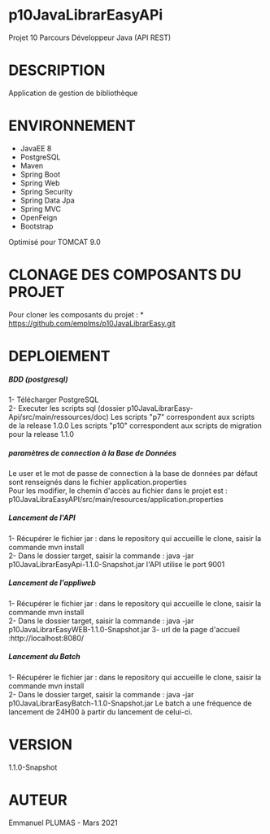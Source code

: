 # p10JavaLibrarEasyAPi
Projet 10 Parcours Développeur Java (API REST)

# DESCRIPTION
Application de gestion de bibliothèque

# ENVIRONNEMENT
* JavaEE 8  
* PostgreSQL  
* Maven
* Spring Boot
* Spring Web
* Spring Security
* Spring Data Jpa
* Spring MVC
* OpenFeign
* Bootstrap  

Optimisé pour TOMCAT 9.0

# CLONAGE DES COMPOSANTS DU PROJET
Pour cloner les composants du projet : 
	* https://github.com/emplms/p10JavaLibrarEasy.git
	
# DEPLOIEMENT
##### BDD (postgresql)
1- Télécharger PostgreSQL  
2- Executer les scripts sql (dossier p10JavaLibrarEasy-Api/src/main/ressources/doc)
Les scripts "p7" correspondent aux scripts de la release 1.0.0
Les scripts "p10" correspondent aux scripts de migration pour la release 1.1.0

##### paramètres de connection à la Base de Données
Le user et le mot de passe de connection à la base de données par défaut sont renseignés dans le fichier application.properties  
Pour les modifier, le chemin d'accès au fichier dans le projet est :  
		p10JavaLibraEasyAPI/src/main/resources/application.properties

##### Lancement de l'API	
1- Récupérer le fichier jar : dans le repository qui accueille le clone, saisir  la commande mvn install  
2- Dans le dossier target, saisir la commande :    java -jar p10JavaLibrarEasyApi-1.1.0-Snapshot.jar 
l'API utilise le port 9001

##### Lancement de l'appliweb
1- Récupérer le fichier jar : dans le repository qui accueille le clone, saisir  la commande mvn install  
2- Dans le dossier target, saisir la commande :    java -jar  p10JavaLibrarEasyWEB-1.1.0-Snapshot.jar
3- url de la page d'accueil :http://localhost:8080/

##### Lancement du Batch
1- Récupérer le fichier jar : dans le repository qui accueille le clone, saisir  la commande mvn install  
2- Dans le dossier target, saisir la commande :    java -jar  p10JavaLibrarEasyBatch-1.1.0-Snapshot.jar
Le batch a une fréquence de lancement de 24H00 à partir du lancement de celui-ci.

# VERSION
1.1.0-Snapshot

# AUTEUR
Emmanuel PLUMAS - Mars 2021
